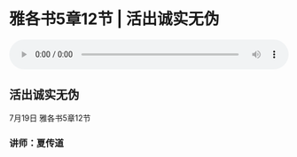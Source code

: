# 雅各书5章12节 | 活出诚实无伪

<audio style="width: 100%;" preload="false" controls controlslist="nodownload"><source src="https://cdn.simai.ml/audio/mp3/2020/200719_001.mp3" type="audio/mpeg">Your browser does not support the audio element.</audio>

## 活出诚实无伪
7月19日 
雅各书5章12节
### 讲师：夏传道

